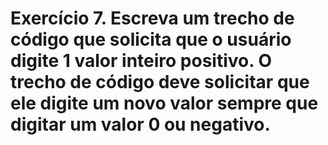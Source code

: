 # Exercício 7. Escreva um trecho de código que solicita que o usuário digite 1 valor inteiro positivo. O trecho de código deve solicitar que ele digite um novo valor sempre que digitar um valor 0 ou negativo.